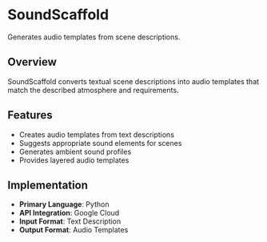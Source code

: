 # SoundScaffold

Generates audio templates from scene descriptions.

## Overview

SoundScaffold converts textual scene descriptions into audio templates that match the described atmosphere and requirements.

## Features

- Creates audio templates from text descriptions
- Suggests appropriate sound elements for scenes
- Generates ambient sound profiles
- Provides layered audio templates

## Implementation

- **Primary Language**: Python
- **API Integration**: Google Cloud
- **Input Format**: Text Description
- **Output Format**: Audio Templates
